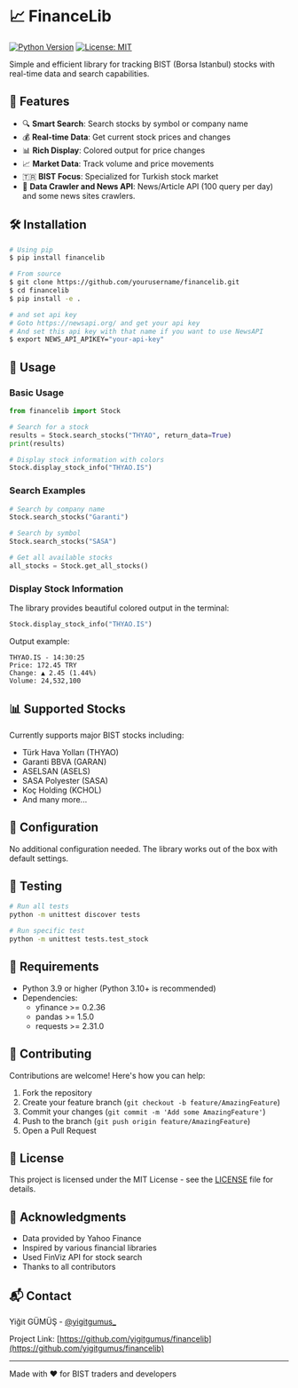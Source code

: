 # 📈 FinanceLib

[![Python Version](https://img.shields.io/badge/python-3.9%2B-blue.svg)](https://www.python.org/downloads/)
[![License: MIT](https://img.shields.io/badge/License-MIT-yellow.svg)](https://opensource.org/licenses/MIT)

Simple and efficient library for tracking BIST (Borsa Istanbul) stocks with real-time data and search capabilities.

## 🚀 Features

- 🔍 **Smart Search**: Search stocks by symbol or company name
- 💰 **Real-time Data**: Get current stock prices and changes
- 📊 **Rich Display**: Colored output for price changes
- 📈 **Market Data**: Track volume and price movements
- 🇹🇷 **BIST Focus**: Specialized for Turkish stock market
- 📰 **Data Crawler and News API**: News/Article API (100 query per day) and some news sites crawlers.

## 🛠️ Installation

```bash
# Using pip
$ pip install financelib

# From source
$ git clone https://github.com/yourusername/financelib.git
$ cd financelib
$ pip install -e .

# and set api key
# Goto https://newsapi.org/ and get your api key
# And set this api key with that name if you want to use NewsAPI
$ export NEWS_API_APIKEY="your-api-key"

```

## 📖 Usage

### Basic Usage

```python
from financelib import Stock

# Search for a stock
results = Stock.search_stocks("THYAO", return_data=True)
print(results)

# Display stock information with colors
Stock.display_stock_info("THYAO.IS")
```

### Search Examples

```python
# Search by company name
Stock.search_stocks("Garanti")

# Search by symbol
Stock.search_stocks("SASA")

# Get all available stocks
all_stocks = Stock.get_all_stocks()
```

### Display Stock Information

The library provides beautiful colored output in the terminal:

```python
Stock.display_stock_info("THYAO.IS")
```

Output example:
```
THYAO.IS - 14:30:25
Price: 172.45 TRY
Change: ▲ 2.45 (1.44%)
Volume: 24,532,100
```

## 📊 Supported Stocks

Currently supports major BIST stocks including:
- Türk Hava Yolları (THYAO)
- Garanti BBVA (GARAN)
- ASELSAN (ASELS)
- SASA Polyester (SASA)
- Koç Holding (KCHOL)
- And many more...

## 🔧 Configuration

No additional configuration needed. The library works out of the box with default settings.

## 🧪 Testing

```bash
# Run all tests
python -m unittest discover tests

# Run specific test
python -m unittest tests.test_stock
```

## 📝 Requirements

- Python 3.9 or higher (Python 3.10+ is recommended)
- Dependencies:
  - yfinance >= 0.2.36
  - pandas >= 1.5.0
  - requests >= 2.31.0

## 🤝 Contributing

Contributions are welcome! Here's how you can help:

1. Fork the repository
2. Create your feature branch (`git checkout -b feature/AmazingFeature`)
3. Commit your changes (`git commit -m 'Add some AmazingFeature'`)
4. Push to the branch (`git push origin feature/AmazingFeature`)
5. Open a Pull Request

## 📄 License

This project is licensed under the MIT License - see the [LICENSE](LICENSE.md) file for details.

## 🙏 Acknowledgments

- Data provided by Yahoo Finance
- Inspired by various financial libraries
- Used FinViz API for stock search
- Thanks to all contributors

## 📬 Contact

Yiğit GÜMÜŞ - [@yigitgumus_](https://twitter.com/yigitgumus_)

Project Link: [https://github.com/yigitgumus/financelib](https://github.com/yigitgumus/financelib)

---

Made with ❤️ for BIST traders and developers
